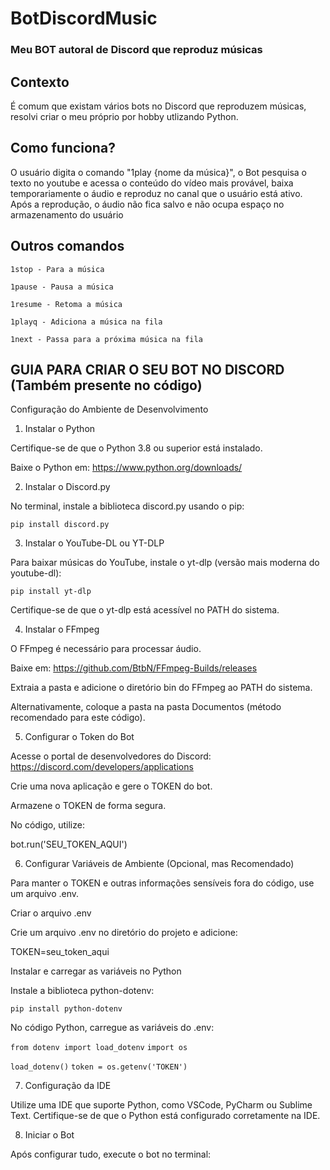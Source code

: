 # BotDiscordMusic
### Meu BOT autoral de Discord que reproduz músicas

## Contexto
 É comum que existam vários bots no Discord que reproduzem músicas, resolvi criar o meu próprio por hobby utlizando Python.

## Como funciona?
 O usuário digita o comando "1play {nome da música}", o Bot pesquisa o texto no youtube e acessa o conteúdo do vídeo mais provável, baixa temporariamente o áudio e reproduz no canal que o usuário está ativo. Após a reprodução, o áudio não fica salvo e não ocupa espaço no armazenamento do usuário

## Outros comandos
`1stop - Para a música`

`1pause - Pausa a música`

`1resume - Retoma a música`

`1playq - Adiciona a música na fila`

`1next - Passa para a próxima música na fila`
## GUIA PARA CRIAR O SEU BOT NO DISCORD (Também presente no código)

Configuração do Ambiente de Desenvolvimento

1. Instalar o Python

Certifique-se de que o Python 3.8 ou superior está instalado.

Baixe o Python em: https://www.python.org/downloads/


2. Instalar o Discord.py

No terminal, instale a biblioteca discord.py usando o pip:

`pip install discord.py`

3. Instalar o YouTube-DL ou YT-DLP

Para baixar músicas do YouTube, instale o yt-dlp (versão mais moderna do youtube-dl):

`pip install yt-dlp`

Certifique-se de que o yt-dlp está acessível no PATH do sistema.

4. Instalar o FFmpeg

O FFmpeg é necessário para processar áudio.

Baixe em: https://github.com/BtbN/FFmpeg-Builds/releases

Extraia a pasta e adicione o diretório bin do FFmpeg ao PATH do sistema.

Alternativamente, coloque a pasta na pasta Documentos (método recomendado para este código).

5. Configurar o Token do Bot

Acesse o portal de desenvolvedores do Discord: https://discord.com/developers/applications

Crie uma nova aplicação e gere o TOKEN do bot.

Armazene o TOKEN de forma segura.

No código, utilize:

bot.run('SEU_TOKEN_AQUI')

6. Configurar Variáveis de Ambiente (Opcional, mas Recomendado)

Para manter o TOKEN e outras informações sensíveis fora do código, use um arquivo .env.

Criar o arquivo .env

Crie um arquivo .env no diretório do projeto e adicione:

TOKEN=seu_token_aqui

Instalar e carregar as variáveis no Python

Instale a biblioteca python-dotenv:

`pip install python-dotenv`

No código Python, carregue as variáveis do .env:

`from dotenv import load_dotenv`
`import os`

`load_dotenv()`
`token = os.getenv('TOKEN')`

7. Configuração da IDE

Utilize uma IDE que suporte Python, como VSCode, PyCharm ou Sublime Text.
Certifique-se de que o Python está configurado corretamente na IDE.

8. Iniciar o Bot

Após configurar tudo, execute o bot no terminal:
